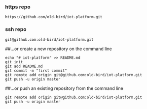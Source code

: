 ### https repo
```console
https://github.com/old-bird/iot-platform.git
```
### ssh repo
```console
git@github.com:old-bird/iot-platform.git
```

##…or create a new repository on the command line

```console
echo "# iot-platform" >> README.md
git init
git add README.md
git commit -m "first commit"
git remote add origin git@github.com:old-bird/iot-platform.git
git push -u origin master
```

##…or push an existing repository from the command line
```console
git remote add origin git@github.com:old-bird/iot-platform.git
git push -u origin master
```